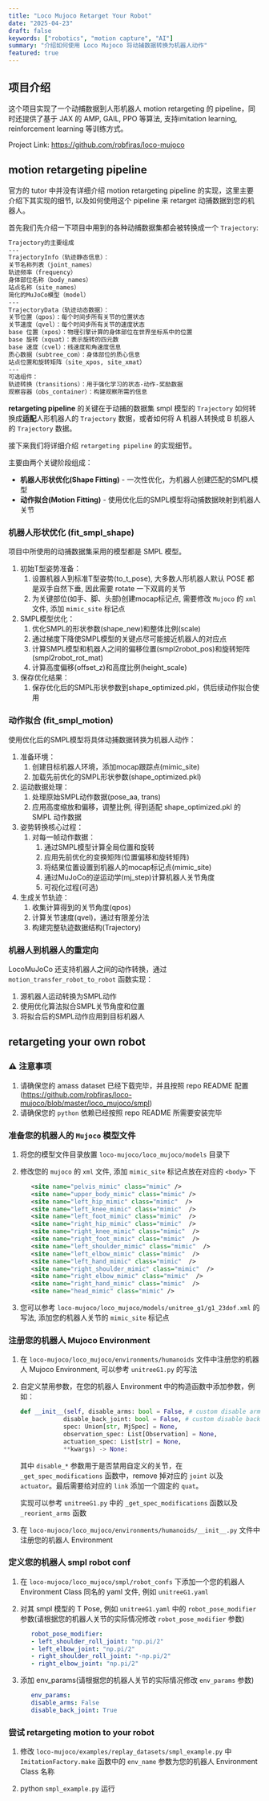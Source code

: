 ```yaml
---
title: "Loco Mujoco Retarget Your Robot"
date: "2025-04-23"
draft: false
keywords: ["robotics", "motion capture", "AI"]
summary: "介绍如何使用 Loco Mujoco 将动捕数据转换为机器人动作"
featured: true
---
```


## 项目介绍

这个项目实现了一个动捕数据到人形机器人 motion retargeting 的 pipeline，同时还提供了基于 JAX 的 AMP, GAIL, PPO 等算法, 支持imitation learning, reinforcement learning 等训练方式。

Project Link: https://github.com/robfiras/loco-mujoco

## motion retargeting pipeline

官方的 tutor 中并没有详细介绍 motion retargeting pipeline 的实现，这里主要介绍下其实现的细节, 以及如何使用这个 pipeline 来 retarget 动捕数据到您的机器人。

首先我们先介绍一下项目中用到的各种动捕数据集都会被转换成一个 `Trajectory`:

```bash
Trajectory的主要组成
---
TrajectoryInfo（轨迹静态信息）：
关节名称列表（joint_names）
轨迹频率（frequency）
身体部位名称（body_names）
站点名称（site_names）
简化的MuJoCo模型（model）
---
TrajectoryData（轨迹动态数据）：
关节位置（qpos）：每个时间步所有关节的位置状态
关节速度（qvel）：每个时间步所有关节的速度状态
base 位置（xpos）：物理引擎计算的身体部位在世界坐标系中的位置
base 旋转（xquat）：表示旋转的四元数
base 速度（cvel）：线速度和角速度信息
质心数据（subtree_com）：身体部位的质心信息
站点位置和旋转矩阵（site_xpos, site_xmat）
---
可选组件：
轨迹转换（transitions）：用于强化学习的状态-动作-奖励数据
观察容器（obs_container）：构建观察所需的信息
```

**retargeting pipeline** 的关键在于动捕的数据集 smpl 模型的 `Trajectory` 如何转换成**适配**人形机器人的 `Trajectory` 数据，或者如何将 A 机器人转换成 B 机器人的 `Trajectory` 数据。

接下来我们将详细介绍 `retargeting pipeline` 的实现细节。

主要由两个关键阶段组成：

- **机器人形状优化(Shape Fitting)** - 一次性优化，为机器人创建匹配的SMPL模型
- **动作拟合(Motion Fitting)** - 使用优化后的SMPL模型将动捕数据映射到机器人关节

### 机器人形状优化 (fit_smpl_shape)

项目中所使用的动捕数据集采用的模型都是 SMPL 模型。

1. 初始T型姿势准备：
   1. 设置机器人到标准T型姿势(to_t_pose), 大多数人形机器人默认 POSE 都是双手自然下垂, 因此需要 rotate 一下双肩的关节
   2. 为关键部位(如手、脚、头部)创建mocap标记点, 需要修改 `Mujoco` 的 `xml` 文件, 添加 `mimic_site` 标记点
2. SMPL模型优化：
   1. 优化SMPL的形状参数(shape_new)和整体比例(scale)
   2. 通过梯度下降使SMPL模型的关键点尽可能接近机器人的对应点
   3. 计算SMPL模型和机器人之间的偏移位置(smpl2robot_pos)和旋转矩阵(smpl2robot_rot_mat)
   4. 计算高度偏移(offset_z)和高度比例(height_scale)
3. 保存优化结果：
   1. 保存优化后的SMPL形状参数到shape_optimized.pkl，供后续动作拟合使用

### 动作拟合 (fit_smpl_motion)

使用优化后的SMPL模型将具体动捕数据转换为机器人动作：

1. 准备环境：
   1. 创建目标机器人环境，添加mocap跟踪点(mimic_site)
   2. 加载先前优化的SMPL形状参数(shape_optimized.pkl)
2. 运动数据处理：
    1. 处理原始SMPL动作数据(pose_aa, trans)
    2. 应用高度缩放和偏移，调整比例, 得到适配 shape_optimized.pkl 的 SMPL 动作数据
3. 姿势转换核心过程：
    1. 对每一帧动作数据：
        1. 通过SMPL模型计算全局位置和旋转
        2. 应用先前优化的变换矩阵(位置偏移和旋转矩阵)
        3. 将结果位置设置到机器人的mocap标记点(mimic_site)
        4. 通过MuJoCo的逆运动学(mj_step)计算机器人关节角度
        5. 可视化过程(可选)
4. 生成关节轨迹：
    1. 收集计算得到的关节角度(qpos)
    2. 计算关节速度(qvel)，通过有限差分法
    3. 构建完整轨迹数据结构(Trajectory)


### 机器人到机器人的重定向

LocoMuJoCo 还支持机器人之间的动作转换，通过 `motion_transfer_robot_to_robot` 函数实现：

1. 源机器人运动转换为SMPL动作
2. 使用优化算法拟合SMPL关节角度和位置
3. 将拟合后的SMPL动作应用到目标机器人

## retargeting your own robot

### ⚠️ 注意事项

   1. 请确保您的 amass dataset 已经下载完毕，并且按照 repo README 配置(https://github.com/robfiras/loco-mujoco/blob/master/loco_mujoco/smpl)
   2. 请确保您的 `python` 依赖已经按照 repo README 所需要安装完毕


### 准备您的机器人的 `Mujoco` 模型文件

   1. 将您的模型文件目录放置 `loco-mujoco/loco_mujoco/models` 目录下
   2. 修改您的 `mujoco` 的 `xml` 文件, 添加 `mimic_site` 标记点放在对应的 `<body>` 下

      ```xml
         <site name="pelvis_mimic" class="mimic" />
         <site name="upper_body_mimic" class="mimic" />
         <site name="left_hip_mimic" class="mimic"  />
         <site name="left_knee_mimic" class="mimic"  />
         <site name="left_foot_mimic" class="mimic"  />
         <site name="right_hip_mimic" class="mimic"  />
         <site name="right_knee_mimic" class="mimic"  />
         <site name="right_foot_mimic" class="mimic"  />
         <site name="left_shoulder_mimic" class="mimic"  />
         <site name="left_elbow_mimic" class="mimic"  />
         <site name="left_hand_mimic" class="mimic"  />
         <site name="right_shoulder_mimic" class="mimic"  />
         <site name="right_elbow_mimic" class="mimic"  />
         <site name="right_hand_mimic" class="mimic"  />
         <site name="head_mimic" class="mimic" />
      ```

   3. 您可以参考 `loco-mujoco/loco_mujoco/models/unitree_g1/g1_23dof.xml` 的写法, 添加您的机器人关节的 `mimic_site` 标记点

### **注册您的机器人** Mujoco Environment

   1. 在 `loco-mujoco/loco_mujoco/environments/humanoids` 文件中注册您的机器人 Mujoco Environment, 可以参考 `unitreeG1.py` 的写法

   2. 自定义禁用参数，在您的机器人 Environment 中的构造函数中添加参数，例如：

      ```python
      def __init__(self, disable_arms: bool = False, # custom disable arms
                  disable_back_joint: bool = False, # custom disable back joint
                  spec: Union[str, MjSpec] = None,
                  observation_spec: List[Observation] = None,
                  actuation_spec: List[str] = None,
                  **kwargs) -> None:
      ```

      其中 `disable_*` 参数用于是否禁用自定义的关节，在 `_get_spec_modifications` 函数中，remove 掉对应的 `joint` 以及 `actuator`。最后需要给对应的 `link` 添加一个固定的 `quat`。

      实现可以参考 `unitreeG1.py` 中的 `_get_spec_modifications` 函数以及 `_reorient_arms` 函数

   3. 在 `loco-mujoco/loco_mujoco/environments/humanoids/__init__.py` 文件中注册您的机器人 Environment

### 定义您的机器人 smpl robot conf

   1. 在 `loco-mujoco/loco_mujoco/smpl/robot_confs` 下添加一个您的机器人 Environment Class 同名的 yaml 文件, 例如 `unitreeG1.yaml`
   2. 对其 smpl 模型的 T Pose, 例如 `unitreeG1.yaml` 中的 `robot_pose_modifier` 参数(请根据您的机器人关节的实际情况修改 `robot_pose_modifier` 参数)

      ```yaml
         robot_pose_modifier:
         - left_shoulder_roll_joint: "np.pi/2"
         - left_elbow_joint: "np.pi/2"
         - right_shoulder_roll_joint: "-np.pi/2"
         - right_elbow_joint: "np.pi/2"
      ```

   3. 添加 env_params(请根据您的机器人关节的实际情况修改 `env_params` 参数)

      ```yaml
         env_params:
         disable_arms: False
         disable_back_joint: True
      ```

### 尝试 retargeting motion to your robot

   1. 修改 `loco-mujoco/examples/replay_datasets/smpl_example.py` 中 `ImitationFactory.make` 函数中的 `env_name` 参数为您的机器人 Environment Class 名称

   2. python `smpl_example.py` 运行
